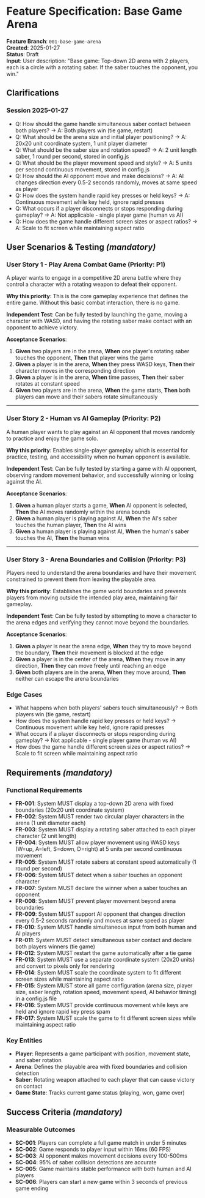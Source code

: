 # Feature Specification: Base Game Arena

**Feature Branch**: `001-base-game-arena`  
**Created**: 2025-01-27  
**Status**: Draft  
**Input**: User description: "Base game: Top-down 2D arena with 2 players, each is a circle with a rotating saber. If the saber touches the opponent, you win."

## Clarifications

### Session 2025-01-27

- Q: How should the game handle simultaneous saber contact between both players? → A: Both players win (tie game, restart)
- Q: What should be the arena size and initial player positioning? → A: 20x20 unit coordinate system, 1 unit player diameter
- Q: What should be the saber size and rotation speed? → A: 2 unit length saber, 1 round per second, stored in config.js
- Q: What should be the player movement speed and style? → A: 5 units per second continuous movement, stored in config.js
- Q: How should the AI opponent move and make decisions? → A: AI changes direction every 0.5-2 seconds randomly, moves at same speed as player
- Q: How does the system handle rapid key presses or held keys? → A: Continuous movement while key held, ignore rapid presses
- Q: What occurs if a player disconnects or stops responding during gameplay? → A: Not applicable - single player game (human vs AI)
- Q: How does the game handle different screen sizes or aspect ratios? → A: Scale to fit screen while maintaining aspect ratio

## User Scenarios & Testing *(mandatory)*

### User Story 1 - Play Arena Combat Game (Priority: P1)

A player wants to engage in a competitive 2D arena battle where they control a character with a rotating weapon to defeat their opponent.

**Why this priority**: This is the core gameplay experience that defines the entire game. Without this basic combat interaction, there is no game.

**Independent Test**: Can be fully tested by launching the game, moving a character with WASD, and having the rotating saber make contact with an opponent to achieve victory.

**Acceptance Scenarios**:

1. **Given** two players are in the arena, **When** one player's rotating saber touches the opponent, **Then** that player wins the game
2. **Given** a player is in the arena, **When** they press WASD keys, **Then** their character moves in the corresponding direction
3. **Given** a player is in the arena, **When** time passes, **Then** their saber rotates at constant speed
4. **Given** two players are in the arena, **When** the game starts, **Then** both players can move and their sabers rotate simultaneously

---

### User Story 2 - Human vs AI Gameplay (Priority: P2)

A human player wants to play against an AI opponent that moves randomly to practice and enjoy the game solo.

**Why this priority**: Enables single-player gameplay which is essential for practice, testing, and accessibility when no human opponent is available.

**Independent Test**: Can be fully tested by starting a game with AI opponent, observing random movement behavior, and successfully winning or losing against the AI.

**Acceptance Scenarios**:

1. **Given** a human player starts a game, **When** AI opponent is selected, **Then** the AI moves randomly within the arena bounds
2. **Given** a human player is playing against AI, **When** the AI's saber touches the human player, **Then** the AI wins
3. **Given** a human player is playing against AI, **When** the human's saber touches the AI, **Then** the human wins

---

### User Story 3 - Arena Boundaries and Collision (Priority: P3)

Players need to understand the arena boundaries and have their movement constrained to prevent them from leaving the playable area.

**Why this priority**: Establishes the game world boundaries and prevents players from moving outside the intended play area, maintaining fair gameplay.

**Independent Test**: Can be fully tested by attempting to move a character to the arena edges and verifying they cannot move beyond the boundaries.

**Acceptance Scenarios**:

1. **Given** a player is near the arena edge, **When** they try to move beyond the boundary, **Then** their movement is blocked at the edge
2. **Given** a player is in the center of the arena, **When** they move in any direction, **Then** they can move freely until reaching an edge
3. **Given** both players are in the arena, **When** they move around, **Then** neither can escape the arena boundaries

### Edge Cases

- What happens when both players' sabers touch simultaneously? → Both players win (tie game, restart)
- How does the system handle rapid key presses or held keys? → Continuous movement while key held, ignore rapid presses
- What occurs if a player disconnects or stops responding during gameplay? → Not applicable - single player game (human vs AI)
- How does the game handle different screen sizes or aspect ratios? → Scale to fit screen while maintaining aspect ratio

## Requirements *(mandatory)*

### Functional Requirements

- **FR-001**: System MUST display a top-down 2D arena with fixed boundaries (20x20 unit coordinate system)
- **FR-002**: System MUST render two circular player characters in the arena (1 unit diameter each)
- **FR-003**: System MUST display a rotating saber attached to each player character (2 unit length)
- **FR-004**: System MUST allow player movement using WASD keys (W=up, A=left, S=down, D=right) at 5 units per second continuous movement
- **FR-005**: System MUST rotate sabers at constant speed automatically (1 round per second)
- **FR-006**: System MUST detect when a saber touches an opponent character
- **FR-007**: System MUST declare the winner when a saber touches an opponent
- **FR-008**: System MUST prevent player movement beyond arena boundaries
- **FR-009**: System MUST support AI opponent that changes direction every 0.5-2 seconds randomly and moves at same speed as player
- **FR-010**: System MUST handle simultaneous input from both human and AI players
- **FR-011**: System MUST detect simultaneous saber contact and declare both players winners (tie game)
- **FR-012**: System MUST restart the game automatically after a tie game
- **FR-013**: System MUST use a separate coordinate system (20x20 units) and convert to pixels only for rendering
- **FR-014**: System MUST scale the coordinate system to fit different screen sizes while maintaining aspect ratio
- **FR-015**: System MUST store all game configuration (arena size, player size, saber length, rotation speed, movement speed, AI behavior timing) in a config.js file
- **FR-016**: System MUST provide continuous movement while keys are held and ignore rapid key press spam
- **FR-017**: System MUST scale the game to fit different screen sizes while maintaining aspect ratio

### Key Entities

- **Player**: Represents a game participant with position, movement state, and saber rotation
- **Arena**: Defines the playable area with fixed boundaries and collision detection
- **Saber**: Rotating weapon attached to each player that can cause victory on contact
- **Game State**: Tracks current game status (playing, won, game over)

## Success Criteria *(mandatory)*

### Measurable Outcomes

- **SC-001**: Players can complete a full game match in under 5 minutes
- **SC-002**: Game responds to player input within 16ms (60 FPS)
- **SC-003**: AI opponent makes movement decisions every 100-500ms
- **SC-004**: 95% of saber collision detections are accurate
- **SC-005**: Game maintains stable performance with both human and AI players
- **SC-006**: Players can start a new game within 3 seconds of previous game ending